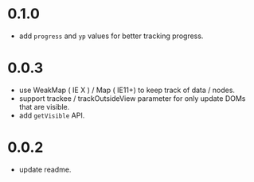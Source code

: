 # 0.1.0

 - add `progress` and `yp` values for better tracking progress.


# 0.0.3

 - use WeakMap ( IE X ) / Map ( IE11+) to keep track of data / nodes.
 - support trackee / trackOutsideView parameter for only update DOMs that are visible.
 - add `getVisible` API.

# 0.0.2

 - update readme.
